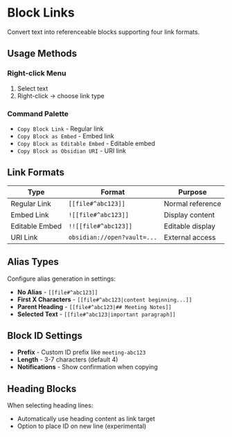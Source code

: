 # Block Links

Convert text into referenceable blocks supporting four link formats.

## Usage Methods

### Right-click Menu
1. Select text
2. Right-click → choose link type

### Command Palette
- `Copy Block Link` - Regular link
- `Copy Block as Embed` - Embed link  
- `Copy Block as Editable Embed` - Editable embed
- `Copy Block as Obsidian URI` - URI link

## Link Formats

| Type | Format | Purpose |
|------|--------|---------|
| Regular Link | `[[file#^abc123]]` | Normal reference |
| Embed Link | `![[file#^abc123]]` | Display content |
| Editable Embed | `!![[file#^abc123]]` | Editable display |
| URI Link | `obsidian://open?vault=...` | External access |

## Alias Types

Configure alias generation in settings:

- **No Alias** - `[[file#^abc123]]`
- **First X Characters** - `[[file#^abc123|content beginning...]]`
- **Parent Heading** - `[[file#^abc123|## Meeting Notes]]`
- **Selected Text** - `[[file#^abc123|important paragraph]]`

## Block ID Settings

- **Prefix** - Custom ID prefix like `meeting-abc123`
- **Length** - 3-7 characters (default 4)
- **Notifications** - Show confirmation when copying

## Heading Blocks

When selecting heading lines:
- Automatically use heading content as link target
- Option to place ID on new line (experimental)
